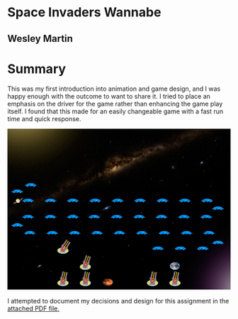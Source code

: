 # Space Invaders Wannabe

## Wesley Martin

# Summary
This was my first introduction into animation and game design, and I was happy enough with the outcome to want to share it. 
I tried to place an emphasis on the driver for the game rather than enhancing the game play itself. I found that this made
for an easily changeable game with a fast run time and quick response.

![alt text](https://github.com/WesleyDMartin/SETInvaders/blob/master/Sample.png "Gmae Sample")

I attempted to document my decisions and design for this assignment in the [attached PDF file.](https://github.com/WesleyDMartin/SETInvaders/blob/master/wmartin9183_A2.pdf)
